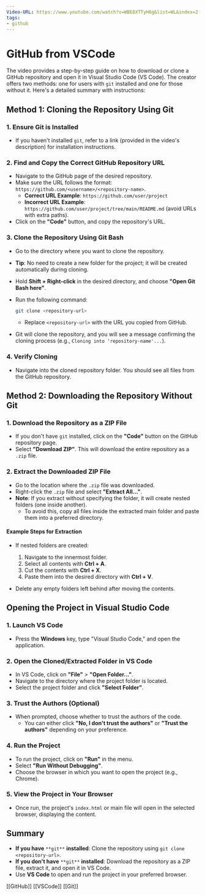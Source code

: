 ```yaml
---
Video-URL: https://www.youtube.com/watch?v=WBE8XTTyH6g&list=WL&index=2
tags:
- github
---
```


# GitHub from VSCode

The video provides a step-by-step guide on how to download or clone a GitHub repository and open it in Visual Studio Code (VS Code). The creator offers two methods: one for users with `git` installed and one for those without it. Here's a detailed summary with instructions:

## Method 1: Cloning the Repository Using Git

### 1. Ensure Git is Installed

- If you haven't installed `git`, refer to a link (provided in the video's description) for installation instructions.

### 2. Find and Copy the Correct GitHub Repository URL

- Navigate to the GitHub page of the desired repository.
- Make sure the URL follows the format: `https://github.com/<username>/<repository-name>`.
    - **Correct URL Example**: `https://github.com/user/project`
    - **Incorrect URL Example**: `https://github.com/user/project/tree/main/README.md` (avoid URLs with extra paths).
- Click on the **"Code"** button, and copy the repository's URL.

### 3. Clone the Repository Using Git Bash

- Go to the directory where you want to clone the repository.
- **Tip**: No need to create a new folder for the project; it will be created automatically during cloning.
- Hold **Shift + Right-click** in the desired directory, and choose **"Open Git Bash here"**.
- Run the following command:

    ```bash
    git clone <repository-url>
    ```

    - Replace `<repository-url>` with the URL you copied from GitHub.
- Git will clone the repository, and you will see a message confirming the cloning process (e.g., `Cloning into 'repository-name'...`).

### 4. Verify Cloning

- Navigate into the cloned repository folder. You should see all files from the GitHub repository.

## Method 2: Downloading the Repository Without Git

### 1. Download the Repository as a ZIP File

- If you don't have `git` installed, click on the **"Code"** button on the GitHub repository page.
- Select **"Download ZIP"**. This will download the entire repository as a `.zip` file.

### 2. Extract the Downloaded ZIP File

- Go to the location where the `.zip` file was downloaded.
- Right-click the `.zip` file and select **"Extract All..."**.
- **Note**: If you extract without specifying the folder, it will create nested folders (one inside another).
    - To avoid this, copy all files inside the extracted main folder and paste them into a preferred directory.

#### Example Steps for Extraction

- If nested folders are created:

    1. Navigate to the innermost folder.
    2. Select all contents with **Ctrl + A**.
    3. Cut the contents with **Ctrl + X**.
    4. Paste them into the desired directory with **Ctrl + V**.

- Delete any empty folders left behind after moving the contents.

## Opening the Project in Visual Studio Code

### 1. Launch VS Code

- Press the **Windows** key, type "Visual Studio Code," and open the application.

### 2. Open the Cloned/Extracted Folder in VS Code

- In VS Code, click on **"File"** > **"Open Folder..."**.
- Navigate to the directory where the project folder is located.
- Select the project folder and click **"Select Folder"**.

### 3. Trust the Authors (Optional)

- When prompted, choose whether to trust the authors of the code.
    - You can either click **"No, I don't trust the authors"** or **"Trust the authors"** depending on your preference.

### 4. Run the Project

- To run the project, click on **"Run"** in the menu.
- Select **"Run Without Debugging"**.
- Choose the browser in which you want to open the project (e.g., Chrome).

### 5. View the Project in Your Browser

- Once run, the project's `index.html` or main file will open in the selected browser, displaying the content.

## Summary

- **If you have** `**git**` **installed**: Clone the repository using `git clone <repository-url>`.
- **If you don't have** `**git**` **installed**: Download the repository as a ZIP file, extract it, and open it in VS Code.
- Use **VS Code** to open and run the project in your preferred browser.

[[GitHub]]  [[VSCode]]  [[Git]]
